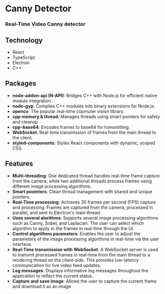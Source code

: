 ﻿# Canny Detector

### Real-Time Video Canny detector

## Technology

- React
- TypeScript
- Electron
- C++

## Packages

- **node-addon-api (N-API)**: Bridges C++ with Node.js for efficient native module integration.
- **node-gyp**: Compiles C++ modules into binary extensions for Node.js.
- **opencv**: The popular real-time copmuter vision library.
- **cpp memory & thread**: Manages threads using smart pointers for safety and cleanup
- **cpp-base64**: Encodes frames to base64 for transmitting.
- **WebSocket**: Real-time transmission of frames from the main thread to the client.
- **styled-components**: Styles React components with dynamic, scoped CSS.

## Features

- **Multi-threading**: One dedicated thread handles real-time frame capture from the camera, while two additional threads process frames using different image processing algorithms.
- **Smart poointers**: Clean thread management with shared and unique pointers.
- **Real-Time processing**: Achieves 30 frames per second (FPS) capture and processing. Frames are captured from the camera, processed in parallel, and sent to Electron's main thread.
- **Uses several alorithms**: Supports several image processing algorithms such as Canny, Sobel, and Laplacian. The user can select which algorithm to apply to the frames in real-time through the UI.
- **Control algorithms parameters**: Enables the user to adjust the parameters of the image processing algorithms in real-time via the user interface.
- **Real-Time transmission with WebSocket**: A WebSocket server is used to transmit processed frames in real-time from the main thread to a rendering thread on the client-side. This provides low-latency communication for live video feed updates.
- **Log messages**: Displays informative log messages throughout the application to reflect the current status.
- **Capture and save image**: Allows the user to capture the current frame and download it as an image
